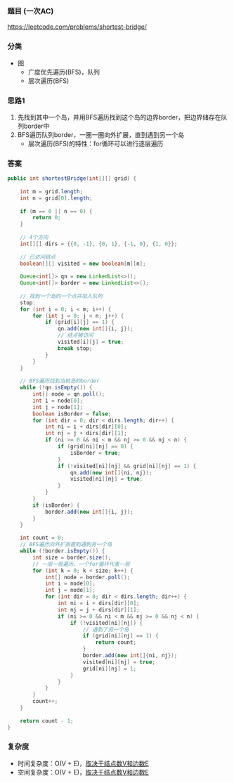 ### 题目 (一次AC)
https://leetcode.com/problems/shortest-bridge/

### 分类
* 图
    * 广度优先遍历(BFS)，队列
    * 层次遍历(BFS)

### 思路1
1. 先找到其中一个岛，并用BFS遍历找到这个岛的边界border，把边界储存在队列border中
2. BFS遍历队列border，一圈一圈向外扩展，直到遇到另一个岛
    * 层次遍历(BFS)的特性：for循环可以进行逐层遍历

### 答案
```java
public int shortestBridge(int[][] grid) {
    
    int m = grid.length;
    int n = grid[0].length;
    
    if (m == 0 || n == 0) {
        return 0;
    }
    
    // 4个方向
    int[][] dirs = {{0, -1}, {0, 1}, {-1, 0}, {1, 0}};
    
    // 已访问结点
    boolean[][] visited = new boolean[m][n];
    
    Queue<int[]> qn = new LinkedList<>();
    Queue<int[]> border = new LinkedList<>();
    
    // 找到一个岛的一个点并加入队列
    stop:
    for (int i = 0; i < m; i++) {
        for (int j = 0; j < n; j++) {
            if (grid[i][j] == 1) {
                qn.add(new int[]{i, j});
                // 结点被访问
                visited[i][j] = true;
                break stop;
            }
        }
    }
    
    // BFS遍历找到当前岛的border
    while (!qn.isEmpty()) {
        int[] node = qn.poll();
        int i = node[0];
        int j = node[1];
        boolean isBorder = false;
        for (int dir = 0; dir < dirs.length; dir++) {
            int ni = i + dirs[dir][0];
            int nj = j + dirs[dir][1];
            if (ni >= 0 && ni < m && nj >= 0 && nj < n) {
                if (grid[ni][nj] == 0) {
                    isBorder = true;
                }
                if (!visited[ni][nj] && grid[ni][nj] == 1) {
                    qn.add(new int[]{ni, nj});
                    visited[ni][nj] = true;
                }
            }
        }
        if (isBorder) {
            border.add(new int[]{i, j});
        }
    }
    
    int count = 0;
    // BFS遍历向外扩张直到遇到另一个岛
    while (!border.isEmpty()) {
        int size = border.size();
        // 一层一层遍历，一个for循环代表一层
        for (int k = 0; k < size; k++) {
            int[] node = border.poll();
            int i = node[0];
            int j = node[1];
            for (int dir = 0; dir < dirs.length; dir++) {
                int ni = i + dirs[dir][0];
                int nj = j + dirs[dir][1];
                if (ni >= 0 && ni < m && nj >= 0 && nj < n) {
                    if (!visited[ni][nj]) {
                        // 遇到了另一个岛
                        if (grid[ni][nj] == 1) {
                            return count;
                        }
                        border.add(new int[]{ni, nj});
                        visited[ni][nj] = true;
                        grid[ni][nj] = 1;
                    }
                }
            }
        }
        count++;
    }
    
    return count - 1;
}
```

### 复杂度
* 时间复杂度：O(V + E)，[取决于结点数V和边数E](https://github.com/HolmesJJ/CS2040S-Data-Structures-and-Algorithms/wiki/Breadth-First-Search(BFS)-and-Depth-First-Search(DFS))
* 空间复杂度：O(V + E)，[取决于结点数V和边数E](https://github.com/HolmesJJ/CS2040S-Data-Structures-and-Algorithms/wiki/Breadth-First-Search(BFS)-and-Depth-First-Search(DFS))
